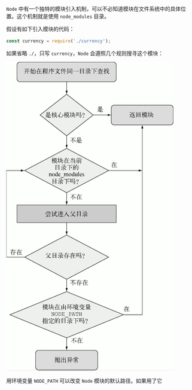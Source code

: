 `Node` 中有一个独特的模块引入机制，可以不必知道模块在文件系统中的具体位置。这个机制就是使用 `node_modules` 目录。

假设有如下引入模块的代码：

```js
const currency = require('./currency');
```

如果省略 `./`，只写 `currency`，`Node` 会遵照几个规则搜寻这个模块：

![01](./images/01.png)

用环境变量 `NODE_PATH` 可以改变 `Node` 模块的默认路径。如果用了它
